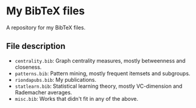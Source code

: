 # My BibTeX files

A repository for my BibTeX files.

## File description

* `centrality.bib`: Graph centrality measures, mostly betweenness and closeness.
* `patterns.bib`: Pattern mining, mostly frequent itemsets and subgroups.
* `riondapubs.bib`: My publications.
* `statlearn.bib`: Statistical learning theory, mostly VC-dimension and
	Rademacher averages.
* `misc.bib`: Works that didn't fit in any of the above.
